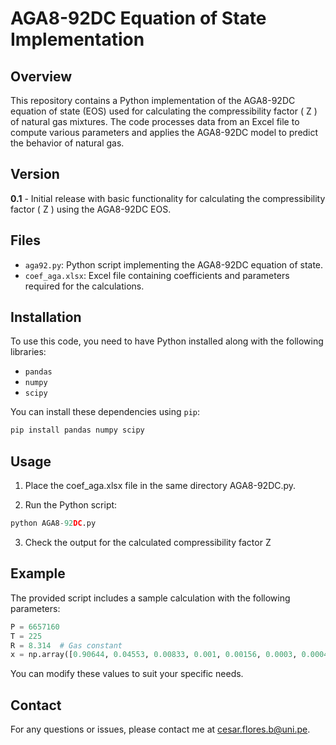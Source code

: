 # AGA8-92DC Equation of State Implementation

## Overview

This repository contains a Python implementation of the AGA8-92DC equation of state (EOS) used for calculating the compressibility factor \( Z \) of natural gas mixtures. The code processes data from an Excel file to compute various parameters and applies the AGA8-92DC model to predict the behavior of natural gas.

## Version

**0.1** - Initial release with basic functionality for calculating the compressibility factor \( Z \) using the AGA8-92DC EOS.

## Files

- `aga92.py`: Python script implementing the AGA8-92DC equation of state.
- `coef_aga.xlsx`: Excel file containing coefficients and parameters required for the calculations.

## Installation

To use this code, you need to have Python installed along with the following libraries:

- `pandas`
- `numpy`
- `scipy`

You can install these dependencies using `pip`:

```python
pip install pandas numpy scipy
```

## Usage

1. Place the coef_aga.xlsx file in the same directory AGA8-92DC.py.

2. Run the Python script:

```python 
python AGA8-92DC.py

```

3. Check the output for the calculated compressibility factor Z

## Example

The provided script includes a sample calculation with the following parameters:

```python 
P = 6657160
T = 225
R = 8.314  # Gas constant
x = np.array([0.90644, 0.04553, 0.00833, 0.001, 0.00156, 0.0003, 0.00045, 0.0004, 0.03134, 0.00466])
```

You can modify these values to suit your specific needs.

## Contact

For any questions or issues, please contact me at cesar.flores.b@uni.pe.
